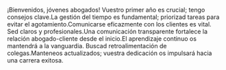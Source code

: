 ¡Bienvenidos, jóvenes abogados! Vuestro primer año es crucial; tengo consejos clave.La gestión del tiempo es fundamental; priorizad tareas para evitar el agotamiento.Comunicarse eficazmente con los clientes es vital. Sed claros y profesionales.Una comunicación transparente fortalece la relación abogado-cliente desde el inicio.El aprendizaje continuo os mantendrá a la vanguardia. Buscad retroalimentación de colegas.Manteneos actualizados; vuestra dedicación os impulsará hacia una carrera exitosa.
